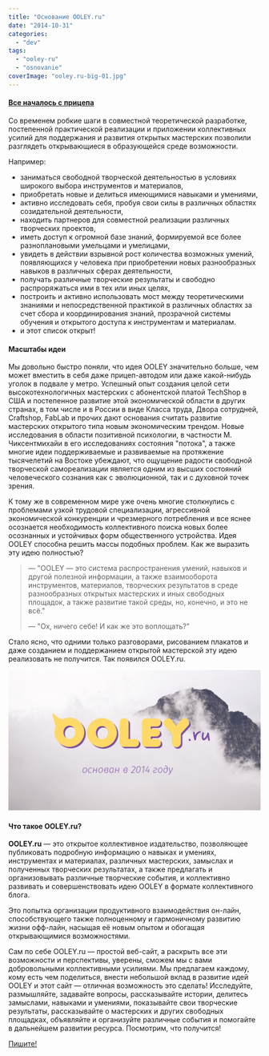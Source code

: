 ```yaml
---
title: "Основание OOLEY.ru"
date: "2014-10-31"
categories:
  - "dev"
tags:
  - "ooley-ru"
  - "osnovanie"
coverImage: "ooley.ru-big-01.jpg"
---
```


#### [Все началось с прицепа](http://ooley.ru/ooley42/ "OOLEY42 — передвижная открытая мастерская")

Со временем робкие шаги в совместной теоретической разработке, постепенной практической реализации и приложении коллективных усилий для поддержания и развития открытых мастерских позволили разглядеть открывающиеся в образующейся среде возможности.

Например:

- заниматься свободной творческой деятельностью в условиях широкого выбора инструментов и материалов,
- приобретать новые и делиться имеющимися навыками и умениями,
- активно исследовать себя, пробуя свои силы в различных областях созидательной деятельности,
- находить партнеров для совместной реализации различных творческих проектов,
- иметь доступ к огромной базе знаний, формируемой все более разноплановыми умельцами и умелицами,
- увидеть в действии взрывной рост количества возможных умений, появляющихся у человека при приобретении новых разнообразных навыков в различных сферах деятельности,
- получать различные творческие результаты и свободно распроряжаться ими в тех или иных целях,
- построить и активно использовать мост между теоретическими знаниями и непосредственной практикой в различных областях за счет сбора и координирования знаний, прозрачной системы обучения и открытого доступа к инструментам и материалам.
- и этот список открыт!

#### Масштабы идеи

Мы довольно быстро поняли, что идея OOLEY значительно больше, чем может вместить в себя даже прицеп-автодом или даже какой-нибудь уголок в подвале у метро. Успешный опыт создания целой сети высокотехнологичных мастерских с абонентской платой TechShop в США и постепенное развитие этой экономической области в других странах, в том числе и в России в виде Класса труда, Двора сотрудней, Craftshop, FabLab и прочих дают основания считать развитие мастерских открытого типа новым экономическим трендом. Новые исследования в области позитивной психологии, в частности М. Чиксентмихайи в его исследованиях состояния "потока", а также многие идеи поддерживаемые и развиваемые на протяжение тысячелетий на Востоке убеждают, что ощущение радости свободной творческой самореализации является одним из высших состояний человеческого сознания как с эволюционной, так и с духовной точек зрения.

К тому же в современном мире уже очень многие столкнулись с проблемами узкой трудовой специализации, агрессивной экономической конкуренции и чрезмерного потребления и все яснее осознается необходимость коллективного поиска новых более осознанных и устойчивых форм общественного устройства. Идея OOLEY способна решить массы подобных проблем. Как же выразить эту идею полностью?

> — "OOLEY — это система распространения умений, навыков и другой полезной информации, а также взаимооборота инструментов, материалов, творческих результатов в среде разнообразных открытых мастерских и иных свободных площадок, а также развитие такой среды, но, конечно, и это не всё."
>
> — "Ох, ничего себе! И как же это воплощать?"

Стало ясно, что одними только разговорами, рисованием плакатов и даже созданием и поддержанием открытой мастерской эту идею реализовать не получится. Так появился OOLEY.ru.

[![ooley.ru-big-01](./images/ooley.ru-big-01.jpg)](http://ooley.ru/wp-content/uploads/2014/10/ooley.ru-big-01.jpg)

#### Что такое OOLEY.ru?

**OOLEY.ru** — это открытое коллективное издательство, позволяющее публиковать подробную информацию о навыках и умениях, инструментах и материалах, различных мастерских, замыслах и полученных творческих результатах, а также предлагать и организовывать различные творческие события, и коллективно развивать и совершенствовать идею OOLEY в формате коллективного блога.

Это попытка организации продуктивного взаимодействия он-лайн, способствующего также полноценному и гармоничному развитию жизни офф-лайн, насыщая её новым опытом и обогащая открывающимися возможностями.

Сам по себе OOLEY.ru — простой веб-сайт, а раскрыть все эти возможности и перспективы, уверены, сможем мы с вами добровольными коллективными усилиями. Мы предлагаем каждому, кому есть чем поделиться, внести небольшой вклад в развитие идей OOLEY и этот сайт — отличная возможность это сделать! Исследуйте, размышляйте, задавайте вопросы, рассказывайте истории, делитесь замыслами, навыками и умениями, показывайте свои творческие результаты, рассказывайте о мастерских и других свободных площадках, объявляйте и организуйте различные события и помогайте в дальнейшем развитии ресурса. Посмотрим, что получится!

[Пишите!](http://ooley.ru/pishite/ "Пишите!")
